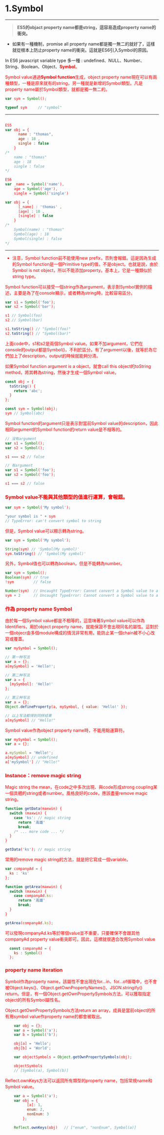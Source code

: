 # 1.Symbol

---

> **ES5的objact property name都是string，這容易造成property name的衝突。**
* 如果有一種機制，promise all property name都是獨一無二的就好了，這樣就從根本上防止property name的衝突。這就是ES6引入Symbol的原因。  

In ES6 javascript variable type 多一種 : undefined、NULL、Number、String、Boolean、Object、<font color='red'>**Symbol**。  

Symbol value通過**Symbol function**生成，object property name現在可以有兩種類型，一種是原來就有的string，另一種就是新增的Symbol類型。凡是property name屬於Symbol類型，就都是獨一無二的。  

``` js
var sym = Symbol();

typeof sym     // "symbol"
```

---

``` js

ES5 
var obj = {
      name : "thomas", 
      age : 18 , 
      single : false 
    }
/*
    name : "thomas"
    age : 18
    single : false
*/

ES6
var _name = Symbol('name'),
    age = Symbol('age'),
    single = Symbol('single')

var obj = {
      [_name] : 'thomas' ,
      [age] : 18 ,
      [single] : false
    }
/*
    Symbol(name) : "thomas"
    Symbol(age) : 18
    Symbol(single) : false
*/


```

---

* 注意，Symbol function前不能使用new prefix，否則會報錯。這是因為生成的Symbol function是一個Primitive type的值，不是object。也就是說，由於Symbol is not object，所以不能添加property。基本上，它是一種類似於string type。  

Symbol function可以接受一個string作為argument，表示對Symbol實例的描述，主要是為了在console顯示，或者轉為string時，比較容易區分。  

``` js
var s1 = Symbol('foo');
var s2 = Symbol('bar');

s1 // Symbol(foo)
s2 // Symbol(bar)

s1.toString() // "Symbol(foo)"
s2.toString() // "Symbol(bar)"
```

上面code中，s1和s2是兩個Symbol value。如果不加argument，它們在console的output都是Symbol()，不利於區分。有了argument以後，就等於為它們加上了description，output的時候就能夠分清。  

如果Symbol function argument is a object，就會call this object的toString method，將其轉為string，然後才生成一個Symbol value。  

``` js
const obj = {
  toString() {
    return 'abc';
  }
};

const sym = Symbol(obj);
sym // Symbol(abc)
```

Symbol function的argument只是表示對當前Symbol value的description，因此相同argument的Symbol function的return value是不相等的。  

``` js
// 沒有argument
var s1 = Symbol();
var s2 = Symbol();

s1 === s2 // false

// 有argument
var s1 = Symbol('foo');
var s2 = Symbol('foo');

s1 === s2 // false
```

### Symbol value不能與其他類型的值進行運算，會報錯。  

``` js
var sym = Symbol('My symbol');

"your symbol is " + sym
// TypeError: can't convert symbol to string
```

但是，Symbol value可以顯示轉為string。  

``` js
var sym = Symbol('My symbol');

String(sym) // 'Symbol(My symbol)'
sym.toString() // 'Symbol(My symbol)'
```

另外，Symbol值也可以轉為boolean，但是不能轉為number。  

``` js
var sym = Symbol();
Boolean(sym) // true
!sym         // false

Number(sym)  // Uncaught TypeError: Cannot convert a Symbol value to a number
sym + 2      // Uncaught TypeError: Cannot convert a Symbol value to a number
```

### **作為 property name Symbol**  

由於每一個Symbol value都是不相等的，這意味著Symbol value可以作為Identifiers，用於object property name，就能保證不會出現同名的屬性。這對於一個objecr由多個module構成的情況非常有用，能防止某一個chain被不小心改寫或覆蓋。  

``` js
var mySymbol = Symbol();

// 第一种写法
var a = {};
a[mySymbol] = 'Hello!';

// 第二种写法
var a = {
  [mySymbol]: 'Hello!'
};

// 第三种写法
var a = {};
Object.defineProperty(a, mySymbol, { value: 'Hello!' });

// 以上写法都得到同样结果
a[mySymbol] // "Hello!"
```

Symbol value作為object property name時，不能用點運算符。  

``` js
var mySymbol = Symbol();
var a = {};

a.mySymbol = 'Hello!';
a[mySymbol] // undefined
a['mySymbol'] // "Hello!"
```

### **Instance：remove magic string**

Magic string the mean，在code之中多次出現、與code形成strong coupling某一個具體的string或者number。風格良好的code，應該盡量remove magic string。

``` js
function getData(maxwin) {
  switch (maxwin) {
    case 'ks': // magic string
      return '高雄'
      break;
    /* ... more code ... */
  }
}

getData('ks'); // magic string
```

常用的remove magic string的方法，就是把它寫成一個variable。  

``` js
var companyAd = {
  ks : 'ks'
};

function getArea(maxwin) {
  switch (maxwin) {
    case companyAd.ks:
      return '高雄'
      break;
  }
}

getArea(companyAd.ks);
```

可以發現companyAd.ks等於哪個value並不重要，只要確保不會跟其他companyAd property value衝突即可。因此，這裡就很適合改用Symbol value

``` js
  const companyAd = {
    ks : Symbol()
  };
```

### **property name iteration**

Symbol作為property name，該屬性不會出現在<font color = 'red'>for...in</font>、<font color = 'red'>for...of</font>循環中，也不會被<font color = 'red'>Object.keys()</font>、<font color = 'red'>Object.getOwnPropertyNames()</font>、<font color = 'red'>JSON.stringify()</font> return。但是，有一個<font color = 'red'>Object.getOwnPropertySymbols</font>方法，可以獲取指定object的所有Symbol屬性名。  

<font color = 'red'>Object.getOwnPropertySymbols</font>方法return an array，成員是當前object的所有用symbol value作property name的都會被取出。  

``` js
    var obj = {};
    var a = Symbol('a');
    var b = Symbol('b');

    obj[a] = 'Hello';
    obj[b] = 'World';

    var objectSymbols = Object.getOwnPropertySymbols(obj);

    objectSymbols
    // [Symbol(a), Symbol(b)]
```

<font color = 'red'>Reflect.ownKeys</font>方法可以返回所有類型的property name，包括常規name和Symbol value。  

``` js
    var a = Symbol('a');
    var obj = {
          [a]: 1,
          enum: 2,
          nonEnum: 3
        };

    Reflect.ownKeys(obj)   // ["enum", "nonEnum", Symbol(a)]
```

